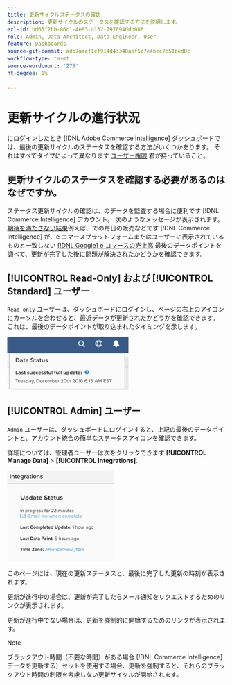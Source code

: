 ```yaml
---
title: 更新サイクルステータスの確認
description: 更新サイクルのステータスを確認する方法を説明します。
exl-id: bd65f2bb-86c1-4e83-a132-797694ddb086
role: Admin, Data Architect, Data Engineer, User
feature: Dashboards
source-git-commit: adb7aaef1cf914d43348abf5c7e4bec7c51bed0c
workflow-type: tm+mt
source-wordcount: '275'
ht-degree: 0%

---
```


# 更新サイクルの進行状況

にログインしたとき [!DNL Adobe Commerce Intelligence] ダッシュボードでは、最後の更新サイクルのステータスを確認する方法がいくつかあります。 それはすべてタイプによって異なります [ユーザー権限](../administrator/user-management/user-management.md) 君が持っていること。

## 更新サイクルのステータスを確認する必要があるのはなぜですか。

ステータス更新サイクルの確認は、のデータを監査する場合に便利です [!DNL Commerce Intelligence] アカウント。 次のようなメッセージが表示されます。 [期待を満たさない結果](../data-analyst/data-warehouse-mgr/data-and-updates-faq.md)例えば、での毎日の販売などです [!DNL Commerce Intelligence] が、e コマースプラットフォームまたはユーザーに表示されているものと一致しない [[!DNL Google] e コマースの売上高](https://experienceleague.adobe.com/docs/commerce-knowledge-base/kb/troubleshooting/miscellaneous/diagnosing-google-ecommerce-revenue-discrepancies.html) 最後のデータポイントを調べて、更新が完了した後に問題が解決されたかどうかを確認できます。

## [!UICONTROL Read-Only] および [!UICONTROL Standard] ユーザー

`Read-only` ユーザーは、ダッシュボードにログインし、ページの右上のアイコンにカーソルを合わせると、最近データが更新されたかどうかを確認できます。 これは、最後のデータポイントが取り込まれたタイミングを示します。

![](../../mbi/assets/last-success-data.png)

## [!UICONTROL Admin] ユーザー

`Admin` ユーザーは、ダッシュボードにログインすると、上記の最後のデータポイントと、アカウント統合の簡単なステータスアイコンを確認できます。

詳細については、管理者ユーザーは次をクリックできます **[!UICONTROL Manage Data]** > **[!UICONTROL Integrations]**.

![](../../mbi/assets/detail-manage-data-integrations.png)

このページには、現在の更新ステータスと、最後に完了した更新の時刻が表示されます。

更新が進行中の場合は、更新が完了したらメール通知をリクエストするためのリンクが表示されます。

更新が進行中でない場合は、更新を強制的に開始するためのリンクが表示されます。

>[!NOTE]
>
>ブラックアウト時間（不要な時間）がある場合 [!DNL Commerce Intelligence] データを更新する）セットを使用する場合、更新を強制すると、それらのブラックアウト時間の制限を考慮しない更新サイクルが開始されます。
